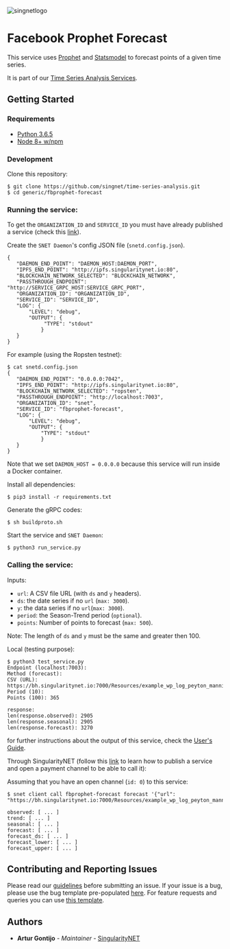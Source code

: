 [issue-template]: ../../../../../issues/new?template=BUG_REPORT.md
[feature-template]: ../../../../../issues/new?template=FEATURE_REQUEST.md

![singnetlogo](../../docs/assets/singnet-logo.jpg?raw=true 'SingularityNET')

# Facebook Prophet Forecast

This service uses [Prophet](https://github.com/facebook/prophet) 
and [Statsmodel](https://github.com/statsmodels/statsmodels) to forecast points of a given time series.

It is part of our [Time Series Analysis Services](https://github.com/singnet/time-series-analysis).

## Getting Started

### Requirements

- [Python 3.6.5](https://www.python.org/downloads/release/python-365/)
- [Node 8+ w/npm](https://nodejs.org/en/download/)

### Development

Clone this repository:

```
$ git clone https://github.com/singnet/time-series-analysis.git
$ cd generic/fbprophet-forecast
```

### Running the service:

To get the `ORGANIZATION_ID` and `SERVICE_ID` you must have already published a service (check this [link](https://dev.singularitynet.io/tutorials/publish/)).

Create the `SNET Daemon`'s config JSON file (`snetd.config.json`).

```
{
   "DAEMON_END_POINT": "DAEMON_HOST:DAEMON_PORT",
   "IPFS_END_POINT": "http://ipfs.singularitynet.io:80",
   "BLOCKCHAIN_NETWORK_SELECTED": "BLOCKCHAIN_NETWORK",
   "PASSTHROUGH_ENDPOINT": "http://SERVICE_GRPC_HOST:SERVICE_GRPC_PORT",  
   "ORGANIZATION_ID": "ORGANIZATION_ID",
   "SERVICE_ID": "SERVICE_ID",
   "LOG": {
       "LEVEL": "debug",
       "OUTPUT": {
            "TYPE": "stdout"
           }
   }
}
```

For example (using the Ropsten testnet):

```
$ cat snetd.config.json
{
   "DAEMON_END_POINT": "0.0.0.0:7042",
   "IPFS_END_POINT": "http://ipfs.singularitynet.io:80",
   "BLOCKCHAIN_NETWORK_SELECTED": "ropsten",
   "PASSTHROUGH_ENDPOINT": "http://localhost:7003",
   "ORGANIZATION_ID": "snet",
   "SERVICE_ID": "fbprophet-forecast",
   "LOG": {
       "LEVEL": "debug",
       "OUTPUT": {
           "TYPE": "stdout"
           }
   }
}
```

Note that we set `DAEMON_HOST = 0.0.0.0` because this service will run inside a Docker container.

Install all dependencies:
```
$ pip3 install -r requirements.txt
```
Generate the gRPC codes:
```
$ sh buildproto.sh
```
Start the service and `SNET Daemon`:
```
$ python3 run_service.py
```

### Calling the service:

Inputs:
  - `url`: A CSV file URL (with `ds` and `y` headers).
  - `ds`: the date series if no `url` (`max: 3000`).
  - `y`: the data series if no `url`(`max: 3000`).
  - `period`: the Season-Trend period (`optional`).
  - `points`: Number of points to forecast (`max: 500`).

Note: The length of `ds` and `y` must be the same and greater then 100.

Local (testing purpose):

```
$ python3 test_service.py
Endpoint (localhost:7003): 
Method (forecast): 
CSV (URL): https://bh.singularitynet.io:7000/Resources/example_wp_log_peyton_manning.csv
Period (10): 
Points (100): 365

response:
len(response.observed): 2905
len(response.seasonal): 2905
len(response.forecast): 3270
```

for further instructions about the output of this service, check the [User's Guide](../../docs/users_guide/generic/fbprophet-forecast.md).

Through SingularityNET (follow this [link](https://dev.singularitynet.io/tutorials/publish/) 
to learn how to publish a service and open a payment channel to be able to call it):

Assuming that you have an open channel (`id: 0`) to this service:

```
$ snet client call fbprophet-forecast forecast '{"url": "https://bh.singularitynet.io:7000/Resources/example_wp_log_peyton_manning.csv"}'

observed: [ ... ]
trend: [ ... ]
seasonal: [ ... ]
forecast: [ ... ]
forecast_ds: [ ... ]
forecast_lower: [ ... ]
forecast_upper: [ ... ]
```

## Contributing and Reporting Issues

Please read our [guidelines](https://dev.singularitynet.io/docs/contribute/contribution-guidelines/#submitting-an-issue) before submitting an issue. 
If your issue is a bug, please use the bug template pre-populated [here][issue-template]. 
For feature requests and queries you can use [this template][feature-template].

## Authors

* **Artur Gontijo** - *Maintainer* - [SingularityNET](https://www.singularitynet.io)